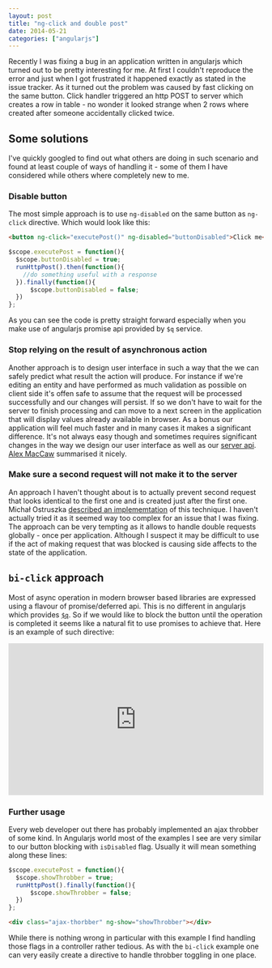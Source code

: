 ```yaml
---
layout: post
title: "ng-click and double post"
date: 2014-05-21
categories: ["angularjs"]
---
```


Recently I was fixing a bug in an application written in angularjs which turned out to be pretty interesting for me. At first I couldn't reproduce the error and just when I got frustrated it happened exactly as stated in the issue tracker. As it turned out the problem was caused by fast clicking on the same button.
Click handler triggered an http POST to server which creates a row in table - no wonder it looked strange when 2 rows where created after someone accidentally clicked twice.

## Some solutions
I've quickly googled to find out what others are doing in such scenario and found at least couple of ways of handling it - some of them I have considered while others where completely new to me.
### Disable button
The most simple approach is to use `ng-disabled` on the same button as `ng-click` directive. Which would look like this:
```html
<button ng-click="executePost()" ng-disabled="buttonDisabled">Click me</button>
```
```javascript
$scope.executePost = function(){
  $scope.buttonDisabled = true;
  runHttpPost().then(function(){
    //do something useful with a response
  }).finally(function(){
      $scope.buttonDisabled = false;
  })
};
```
As you can see the code is pretty straight forward especially when you make use of angularjs promise api provided by `$q` service.

### Stop relying on the result of asynchronous action
Another approach is to design user interface in such a way that the we can safely predict what result the action will produce. For instance if we're editing an entity and have performed as much validation as possible on client side it's offen safe to assume that the request will be processed successfully and our changes will persist. If so we don't have to wait for the server to finish processing and can move to a next screen in the application that will display values already available in  browser. As a bonus our application will feel much faster and in many cases it makes a significant difference. It's not always easy though and sometimes requires significant changes in the way we design our user interface as well as our [server api](http://codebetter.com/gregyoung/2010/02/16/cqrs-task-based-uis-event-sourcing-agh/). [Alex MacCaw](http://blog.alexmaccaw.com/asynchronous-ui) summarised it nicely.

### Make sure a second request will not make it to the server

An approach I haven't thought about is to actually prevent second request that looks identical to the first one and is created just after the first one. Michał Ostruszka [described an implememtation](http://blog.codebrag.com/post/57412530001/preventing-duplicated-requests-in-angularjs) of this technique. I haven't actually tried it as it seemed way too complex for an issue that I was fixing. The approach can be very tempting as it allows to handle double requests globally - once per application. Although I suspect it may be difficult to use if the act of making request that was blocked is causing side affects to the state of the application.

## `bi-click` approach
 Most of async operation in modern browser based libraries are expressed using a flavour of promise/deferred api. This is no different in angularjs which provides [`$q`](https://docs.angularjs.org/api/ng/service/$q). So if we would like to block the button until the operation is completed it seems like a natural fit to use promises to achieve that. Here is an example of such directive:
<iframe class="jsfiddle" width="100%" height="300" src="http://jsfiddle.net/miensol/7PETf/3/embedded/" allowfullscreen="allowfullscreen" frameborder="0"></iframe>

### Further usage
Every web developer out there has probably implemented an ajax throbber of some kind. In Angularjs world most of the examples I see are very similar to our button blocking with `isDisabled` flag. Usually it will mean something along these lines:
```javascript
$scope.executePost = function(){
  $scope.showThrobber = true;
  runHttpPost().finally(function(){
      $scope.showThrobber = false;
  })
};
```
```html
<div class="ajax-thorbber" ng-show="showThrobber"></div>
```
While there is nothing wrong in particular with this example I find handling those flags in a controller rather tedious. As with the `bi-click` example one can very easily create a directive to handle throbber toggling in one place.
